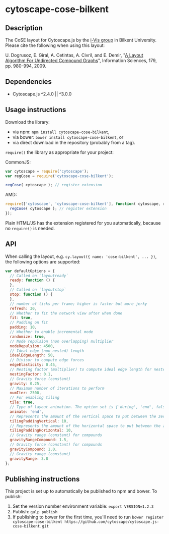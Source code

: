 cytoscape-cose-bilkent
================================================================================


## Description

The CoSE layout for Cytoscape.js by the [i-Vis group](http://cs.bilkent.edu.tr/~ivis/) in Bilkent University. Please cite the following when using this layout:

U. Dogrusoz, E. Giral, A. Cetintas, A. Civril, and E. Demir, "[A Layout Algorithm For Undirected Compound Graphs](http://www.sciencedirect.com/science/article/pii/S0020025508004799)", Information Sciences, 179, pp. 980-994, 2009.

## Dependencies

 * Cytoscape.js ^2.4.0 || ^3.0.0


## Usage instructions

Download the library:
 * via npm: `npm install cytoscape-cose-bilkent`,
 * via bower: `bower install cytoscape-cose-bilkent`, or
 * via direct download in the repository (probably from a tag).

`require()` the library as appropriate for your project:

CommonJS:
```js
var cytoscape = require('cytoscape');
var regCose = require('cytoscape-cose-bilkent');

regCose( cytoscape ); // register extension
```

AMD:
```js
require(['cytoscape', 'cytoscape-cose-bilkent'], function( cytoscape, regCose ){
  regCose( cytoscape ); // register extension
});
```

Plain HTML/JS has the extension registered for you automatically, because no `require()` is needed.


## API

When calling the layout, e.g. `cy.layout({ name: 'cose-bilkent', ... })`, the following options are supported:

```js
var defaultOptions = {
  // Called on `layoutready`
  ready: function () {
  },
  // Called on `layoutstop`
  stop: function () {
  },
  // number of ticks per frame; higher is faster but more jerky
  refresh: 30, 
  // Whether to fit the network view after when done
  fit: true,
  // Padding on fit
  padding: 10,
  // Whether to enable incremental mode
  randomize: true,
  // Node repulsion (non overlapping) multiplier
  nodeRepulsion: 4500,
  // Ideal edge (non nested) length
  idealEdgeLength: 50,
  // Divisor to compute edge forces
  edgeElasticity: 0.45,
  // Nesting factor (multiplier) to compute ideal edge length for nested edges
  nestingFactor: 0.1,
  // Gravity force (constant)
  gravity: 0.25,
  // Maximum number of iterations to perform
  numIter: 2500,
  // For enabling tiling
  tile: true,
  // Type of layout animation. The option set is {'during', 'end', false}
  animate: 'end',
  // Represents the amount of the vertical space to put between the zero degree members during the tiling operation(can also be a function)
  tilingPaddingVertical: 10,
  // Represents the amount of the horizontal space to put between the zero degree members during the tiling operation(can also be a function)
  tilingPaddingHorizontal: 10,
  // Gravity range (constant) for compounds
  gravityRangeCompound: 1.5,
  // Gravity force (constant) for compounds
  gravityCompound: 1.0,
  // Gravity range (constant)
  gravityRange: 3.8
};
```


## Publishing instructions

This project is set up to automatically be published to npm and bower.  To publish:

1. Set the version number environment variable: `export VERSION=1.2.3`
1. Publish: `gulp publish`
1. If publishing to bower for the first time, you'll need to run `bower register cytoscape-cose-bilkent https://github.com/cytoscape/cytoscape.js-cose-bilkent.git`
